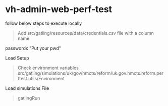 # vh-admin-web-perf-test

 follow below steps to execute locally
 > Add src/gatling/resources/data/credentials.csv file with a column name
>
   passwordx
   "Put your pwd"
 
 Load Setup 
 > Check environment variables
 > src/gatling/simulations/uk/gov/hmcts/reform/uk.gov.hmcts.reform.perftest.utils/Environment

 Load simulations File
> gatlingRun
 
 



                
